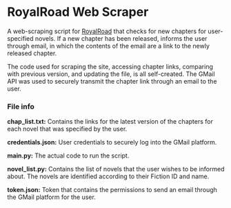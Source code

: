 # RoyalRoad Web Scraper

A web-scraping script for [RoyalRoad](https://www.royalroad.com) that checks for new chapters for user-specified novels. 
If a new chapter has been released, informs the user through email, in which the contents of the email are a link to the newly released chapter.

The code used for scraping the site, accessing chapter links, comparing with previous version, and updating the file, is all self-created. The GMail API was used to securely transmit the chapter link through an email to the user. 


### File info

**chap_list.txt:** Contains the links for the latest version of the chapters for each novel that was specified by the user.

**credentials.json:**
User credentials to securely log into the GMail platform.

**main.py:**
The actual code to run the script.

**novel_list.py:**
Contains the list of novels that the user wishes to be informed about. The novels are identified according to their Fiction ID and name.

**token.json:**
Token that contains the permissions to send an email through the GMail platform for the user.
